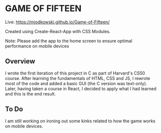 # GAME OF FIFTEEN

Live: https://mjodkowski.github.io/Game-of-Fifteen/

Created using Create-React-App with CSS Modules.

Note: Please add the app to the home screen to ensure optimal performance on mobile devices

## Overview

I wrote the first iteration of this project in C as part of Harvard's CS50 course. After learning the fundamentals of HTML, CSS and JS, I rewrote most of the code and added a basic GUI (the C version was text-only). Later, having taken a course in React, I decided to apply what I had learned and this is the end result. 

## To Do

I am still working on ironing out some kinks related to how the game works on mobile devices.
